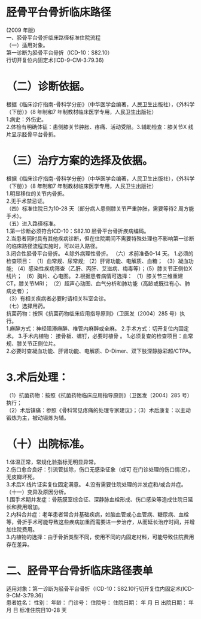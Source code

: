# 胫骨平台骨折临床路径  
(2009 年版)  
一、胫骨平台骨折临床路径标准住院流程  
（一）适用对象。  
第一诊断为胫骨平台骨折（ICD-10：S82.10）  
行切开复位内固定术(ICD-9-CM-3:79.36)  
# （二）诊断依据。  
根据《临床诊疗指南-骨科学分册》（中华医学会编著，人民卫生出版社），《外科学（下册）》（8 年制和7 年制教材临床医学专用，人民卫生出版社）  
1.病史：外伤史。  
2.体检有明确体征：患侧膝关节肿胀、疼痛、活动受限。3.辅助检查：膝关节X 线片显示胫骨平台骨折。  
# （三）治疗方案的选择及依据。  
根据《临床诊疗指南-骨科学分册》（中华医学会编著，人民卫生出版社），《外科学（下册）》（8 年制和7 年制教材临床医学专用，人民卫生出版社）  
1.明显移位的关节内骨折。  
2.无手术禁忌证。  
（四）标准住院日为10-28 天（部分病人患侧膝关节严重肿胀，需要等待2 周方能手术）。  
（五）进入路径标准。  
1.第一诊断必须符合ICD-10：S82.10 胫骨平台骨折疾病编码。  
2.当患者同时具有其他疾病诊断，但在住院期间不需要特殊处理也不影响第一诊断的临床路径流程实施时，可以进入路径。  
3.闭合性胫骨平台骨折。 4.除外病理性骨折。 （六）术前准备0-14 天。 1.必须的检查项目： （1）血常规、尿常规; （2）肝肾功能、电解质、血糖； （3）凝血功能; （4）感染性疾病筛查（乙肝、丙肝、艾滋病、梅毒等）；（5）膝关节正侧位X 线片； （6）胸片、心电图。 2.根据患者病情可选择： （1）膝关节三维重建CT，膝关节MRI； （2）超声心动图、血气分析和肺功能（高龄或既往有心、肺病史者）；  
（3）有相关疾病者必要时请相关科室会诊。  
（七）选择用药。  
抗菌药物：按照《抗菌药物临床应用指导原则》（卫医发〔2004〕285 号）执行。  
1.麻醉方式：神经阻滞麻醉、椎管内麻醉或全麻。  2.手术方式：切开复位内固定术。 3.手术内植物： 接骨板、螺钉，必要时植骨 。            1.必须复查的检查项目：血常规、膝关节正侧位片。  
2.必要时查凝血功能、肝肾功能、电解质、D-Dimer、双下肢深静脉彩超/CTPA。  
# 3.术后处理：  
（1）抗菌药物：按照《抗菌药物临床应用指导原则》（卫医发〔2004〕285 号）执行；  
（2）术后镇痛：参照《骨科常见疼痛的处理专家建议》；（3）术后康复：以主动锻炼为主，被动锻炼为辅。  
# （十）出院标准。  
1.体温正常，常规化验指标无明显异常。  
2.伤口愈合良好：引流管拔除，伤口无感染征象（或可 在门诊处理的伤口情况），无皮瓣坏死。  
3.术后X 线片证实复位固定满意。 4.没有需要住院处理的并发症和/或合并症。  
（十一）变异及原因分析。  
1.围手术期并发症：骨筋膜室综合征、深静脉血栓形成、伤口感染等造成住院日延长和费用增加。  
2.内科合并症：老年患者常合并基础疾病，如脑血管或心血管病、糖尿病、血栓等，骨折手术可能导致这些疾病加重而需要进一步治疗，从而延长治疗时间，并增加住院费用。  
3.内植物的选择：由于骨折类型不同，使用不同的内固定材料，可能导致住院费用存在差异。  
# 二、胫骨平台骨折临床路径表单  
适用对象：第一诊断为胫骨平台骨折（ICD-10：S82.10行切开复位内固定术(ICD-9-CM-3:79.36)  
患者姓名：          性别：    年龄：    门诊号：         住院号：           住院日期：    年 月 日    出院日期：    年 月 日   标准住院日10-28 天  
